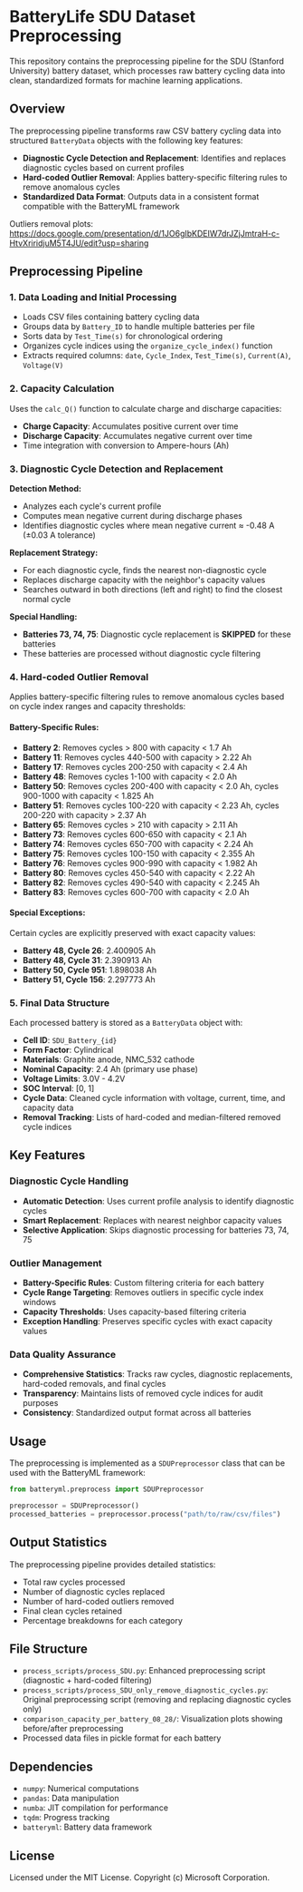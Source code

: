 # BatteryLife SDU Dataset Preprocessing

This repository contains the preprocessing pipeline for the SDU (Stanford University) battery dataset, which processes raw battery cycling data into clean, standardized formats for machine learning applications.

## Overview

The preprocessing pipeline transforms raw CSV battery cycling data into structured `BatteryData` objects with the following key features:

- **Diagnostic Cycle Detection and Replacement**: Identifies and replaces diagnostic cycles based on current profiles
- **Hard-coded Outlier Removal**: Applies battery-specific filtering rules to remove anomalous cycles
- **Standardized Data Format**: Outputs data in a consistent format compatible with the BatteryML framework

Outliers removal plots: https://docs.google.com/presentation/d/1JO6gIbKDEIW7drJZjJmtraH-c-HtvXriridjuM5T4JU/edit?usp=sharing

## Preprocessing Pipeline

### 1. Data Loading and Initial Processing

- Loads CSV files containing battery cycling data
- Groups data by `Battery_ID` to handle multiple batteries per file
- Sorts data by `Test_Time(s)` for chronological ordering
- Organizes cycle indices using the `organize_cycle_index()` function
- Extracts required columns: `date`, `Cycle_Index`, `Test_Time(s)`, `Current(A)`, `Voltage(V)`

### 2. Capacity Calculation

Uses the `calc_Q()` function to calculate charge and discharge capacities:
- **Charge Capacity**: Accumulates positive current over time
- **Discharge Capacity**: Accumulates negative current over time
- Time integration with conversion to Ampere-hours (Ah)

### 3. Diagnostic Cycle Detection and Replacement

**Detection Method:**
- Analyzes each cycle's current profile
- Computes mean negative current during discharge phases
- Identifies diagnostic cycles where mean negative current ≈ -0.48 A (±0.03 A tolerance)

**Replacement Strategy:**
- For each diagnostic cycle, finds the nearest non-diagnostic cycle
- Replaces discharge capacity with the neighbor's capacity values
- Searches outward in both directions (left and right) to find the closest normal cycle

**Special Handling:**
- **Batteries 73, 74, 75**: Diagnostic cycle replacement is **SKIPPED** for these batteries
- These batteries are processed without diagnostic cycle filtering

### 4. Hard-coded Outlier Removal

Applies battery-specific filtering rules to remove anomalous cycles based on cycle index ranges and capacity thresholds:

#### Battery-Specific Rules:

- **Battery 2**: Removes cycles > 800 with capacity < 1.7 Ah
- **Battery 11**: Removes cycles 440-500 with capacity > 2.22 Ah
- **Battery 17**: Removes cycles 200-250 with capacity < 2.4 Ah
- **Battery 48**: Removes cycles 1-100 with capacity < 2.0 Ah
- **Battery 50**: Removes cycles 200-400 with capacity < 2.0 Ah, cycles 900-1000 with capacity < 1.825 Ah
- **Battery 51**: Removes cycles 100-220 with capacity < 2.23 Ah, cycles 200-220 with capacity > 2.37 Ah
- **Battery 65**: Removes cycles > 210 with capacity > 2.11 Ah
- **Battery 73**: Removes cycles 600-650 with capacity < 2.1 Ah
- **Battery 74**: Removes cycles 650-700 with capacity < 2.24 Ah
- **Battery 75**: Removes cycles 100-150 with capacity < 2.355 Ah
- **Battery 76**: Removes cycles 900-990 with capacity < 1.982 Ah
- **Battery 80**: Removes cycles 450-540 with capacity < 2.22 Ah
- **Battery 82**: Removes cycles 490-540 with capacity < 2.245 Ah
- **Battery 83**: Removes cycles 600-700 with capacity < 2.0 Ah

#### Special Exceptions:

Certain cycles are explicitly preserved with exact capacity values:
- **Battery 48, Cycle 26**: 2.400905 Ah
- **Battery 48, Cycle 31**: 2.390913 Ah
- **Battery 50, Cycle 951**: 1.898038 Ah
- **Battery 51, Cycle 156**: 2.297773 Ah

### 5. Final Data Structure

Each processed battery is stored as a `BatteryData` object with:
- **Cell ID**: `SDU_Battery_{id}`
- **Form Factor**: Cylindrical
- **Materials**: Graphite anode, NMC_532 cathode
- **Nominal Capacity**: 2.4 Ah (primary use phase)
- **Voltage Limits**: 3.0V - 4.2V
- **SOC Interval**: [0, 1]
- **Cycle Data**: Cleaned cycle information with voltage, current, time, and capacity data
- **Removal Tracking**: Lists of hard-coded and median-filtered removed cycle indices

## Key Features

### Diagnostic Cycle Handling
- **Automatic Detection**: Uses current profile analysis to identify diagnostic cycles
- **Smart Replacement**: Replaces with nearest neighbor capacity values
- **Selective Application**: Skips diagnostic processing for batteries 73, 74, 75

### Outlier Management
- **Battery-Specific Rules**: Custom filtering criteria for each battery
- **Cycle Range Targeting**: Removes outliers in specific cycle index windows
- **Capacity Thresholds**: Uses capacity-based filtering criteria
- **Exception Handling**: Preserves specific cycles with exact capacity values

### Data Quality Assurance
- **Comprehensive Statistics**: Tracks raw cycles, diagnostic replacements, hard-coded removals, and final cycles
- **Transparency**: Maintains lists of removed cycle indices for audit purposes
- **Consistency**: Standardized output format across all batteries

## Usage

The preprocessing is implemented as a `SDUPreprocessor` class that can be used with the BatteryML framework:

```python
from batteryml.preprocess import SDUPreprocessor

preprocessor = SDUPreprocessor()
processed_batteries = preprocessor.process("path/to/raw/csv/files")
```

## Output Statistics

The preprocessing pipeline provides detailed statistics:
- Total raw cycles processed
- Number of diagnostic cycles replaced
- Number of hard-coded outliers removed
- Final clean cycles retained
- Percentage breakdowns for each category

## File Structure

- `process_scripts/process_SDU.py`: Enhanced preprocessing script (diagnostic + hard-coded filtering)
- `process_scripts/process_SDU_only_remove_diagnostic_cycles.py`: Original preprocessing script (removing and replacing diagnostic cycles only)
- `comparison_capacity_per_battery_08_28/`: Visualization plots showing before/after preprocessing
- Processed data files in pickle format for each battery

## Dependencies

- `numpy`: Numerical computations
- `pandas`: Data manipulation
- `numba`: JIT compilation for performance
- `tqdm`: Progress tracking
- `batteryml`: Battery data framework

## License

Licensed under the MIT License. Copyright (c) Microsoft Corporation.

